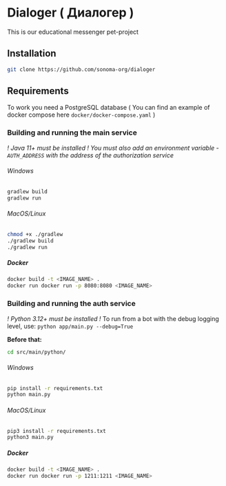 # Dialoger ( Диалогер )

This is our educational messenger pet-project

## Installation
```bash
git clone https://github.com/sonoma-org/dialoger
```

## Requirements

To work you need a PostgreSQL database ( You can find an example of docker compose here `docker/docker-compose.yaml` )

### Building and running the main service

*! Java 11+ must be installed !*
*You must also add an environment variable - `AUTH_ADDRESS` with the address of the authorization service*

###### Windows
```bash
gradlew build
gradlew run
```
###### MacOS/Linux
```bash
chmod +x ./gradlew
./gradlew build
./gradlew run
```
##### Docker
```bash
docker build -t <IMAGE_NAME> .
docker run docker run -p 8080:8080 <IMAGE_NAME>
```

### Building and running the auth service
*! Python 3.12+ must be installed !*
To run from a bot with the debug logging level, use:
`python app/main.py --debug=True`

**Before that:**
```bash
cd src/main/python/
```

###### Windows
```bash
pip install -r requirements.txt
python main.py
```
###### MacOS/Linux
```bash
pip3 install -r requirements.txt
python3 main.py
```
##### Docker
```bash
docker build -t <IMAGE_NAME> .
docker run docker run -p 1211:1211 <IMAGE_NAME>
```
